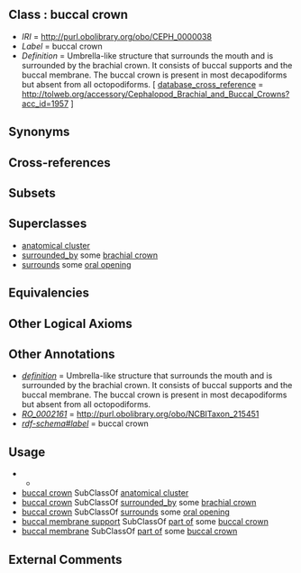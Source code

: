 
## Class : buccal crown

 * *IRI* = http://purl.obolibrary.org/obo/CEPH_0000038
 * *Label* = buccal crown
 * *Definition* = Umbrella-like structure that surrounds the mouth and is surrounded by the brachial crown. It consists of buccal supports and the buccal membrane. The buccal crown is present in most decapodiforms but absent from all octopodiforms. [ [database_cross_reference](../../ef/oboInOwl#hasDbXref.md) = http://tolweb.org/accessory/Cephalopod_Brachial_and_Buccal_Crowns?acc_id=1957 ]

## Synonyms


## Cross-references


## Subsets


## Superclasses

 * [anatomical cluster](../../UBERON/77/UBERON_0000477.md)
 * [surrounded_by](../../ceph#surrounded/by/ceph#surrounded_by.md) some [brachial crown](../../CEPH/29/CEPH_0000029.md)
 * [surrounds](../../ds/ceph#surrounds.md) some [oral opening](../../UBERON/66/UBERON_0000166.md)

## Equivalencies


## Other Logical Axioms


## Other Annotations

 * *[definition](../../IAO/15/IAO_0000115.md)* = Umbrella-like structure that surrounds the mouth and is surrounded by the brachial crown. It consists of buccal supports and the buccal membrane. The buccal crown is present in most decapodiforms but absent from all octopodiforms.
 * *[RO_0002161](../../RO/61/RO_0002161.md)* = http://purl.obolibrary.org/obo/NCBITaxon_215451
 * *[rdf-schema#label](../../el/rdf-schema#label.md)* = buccal crown

## Usage

 * -
 * [buccal crown](../../CEPH/38/CEPH_0000038.md) SubClassOf [anatomical cluster](../../UBERON/77/UBERON_0000477.md)
 * [buccal crown](../../CEPH/38/CEPH_0000038.md) SubClassOf [surrounded_by](../../ceph#surrounded/by/ceph#surrounded_by.md) some [brachial crown](../../CEPH/29/CEPH_0000029.md)
 * [buccal crown](../../CEPH/38/CEPH_0000038.md) SubClassOf [surrounds](../../ds/ceph#surrounds.md) some [oral opening](../../UBERON/66/UBERON_0000166.md)
 * [buccal membrane support](../../CEPH/10/CEPH_0000310.md) SubClassOf [part of](../../BFO/50/BFO_0000050.md) some [buccal crown](../../CEPH/38/CEPH_0000038.md)
 * [buccal membrane](../../CEPH/40/CEPH_0000040.md) SubClassOf [part of](../../BFO/50/BFO_0000050.md) some [buccal crown](../../CEPH/38/CEPH_0000038.md)

## External Comments

